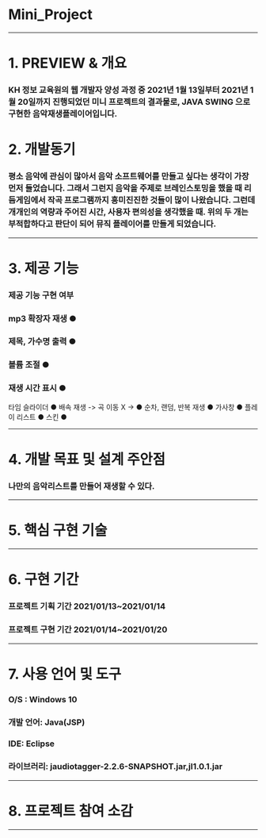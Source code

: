 # Mini_Project
 ---------------------------------------

# 1. PREVIEW & 개요
### KH 정보 교육원의 웹 개발자 양성 과정 중 2021년 1월 13일부터 2021년 1월 20일까지 진행되었던 미니 프로젝트의 결과물로, JAVA SWING 으로 구현한 음악재생플레이어입니다.

# 2. 개발동기
### 평소 음악에 관심이 많아서 음악 소프트웨어를 만들고 싶다는 생각이 가장 먼저 들었습니다. 그래서 그런지 음악을 주제로 브레인스토밍을 했을 때 리듬게임에서 작곡 프로그램까지 흥미진진한 것들이 많이 나왔습니다. 그런데 개개인의 역량과 주어진 시간, 사용자 편의성을 생각했을 때. 위의 두 개는 부적합하다고 판단이 되어 뮤직 플레이어를 만들게 되었습니다.
 
 ---------------------------------------
# 3. 제공 기능

###   제공 기능              구현 여부   
### mp3 확장자 재생               ●   
### 제목, 가수명 출력             ●   
### 볼륨 조절                     ●   
### 재생 시간 표시                ●   
타임 슬라이더                 ●
배속 재생 -> 곡 이동        X -> ●
순차, 랜덤, 반복 재생         ●
가사창                       ●
플레이 리스트                 ●
스킨                         ●


 ---------------------------------------
# 4. 개발 목표 및 설계 주안점  
### 나만의 음악리스트를 만들어 재생할 수 있다.
 ---------------------------------------
# 5. 핵심 구현 기술   
 ---------------------------------------
# 6. 구현 기간   
### 프로젝트 기획 기간 2021/01/13~2021/01/14   
### 프로젝트 구현 기간 2021/01/14~2021/01/20    
 ---------------------------------------
# 7. 사용 언어 및 도구   
### O/S : Windows 10   
### 개발 언어: Java(JSP)   
### IDE:  Eclipse    
### 라이브러리: jaudiotagger-2.2.6-SNAPSHOT.jar,jl1.0.1.jar    
 ---------------------------------------
# 8. 프로젝트 참여 소감   

 ---------------------------------------
